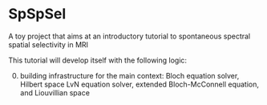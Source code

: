 # SpSpSel
A toy project that aims at an introductory tutorial to spontaneous spectral spatial selectivity in MRI


This tutorial will develop itself with the following logic:

  0. building infrastructure for the main context: Bloch equation solver, Hilbert space LvN equation solver, extended Bloch-McConnell equation, and Liouvillian space 
